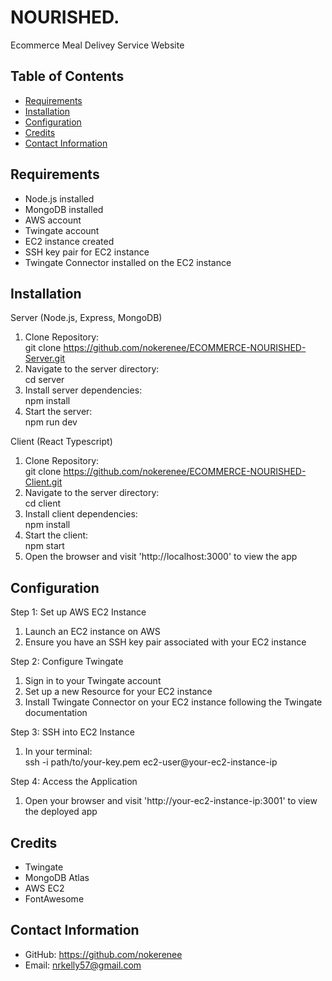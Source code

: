 # NOURISHED.

Ecommerce Meal Delivey Service Website

## Table of Contents
- [Requirements](#requirements)
- [Installation](#installation)
- [Configuration](#configuration)
- [Credits](#credits)
- [Contact Information](#contact-information)

## Requirements

- Node.js installed
- MongoDB installed
- AWS account
- Twingate account
- EC2 instance created
- SSH key pair for EC2 instance
- Twingate Connector installed on the EC2 instance

## Installation

Server (Node.js, Express, MongoDB)

1. Clone Repository: <br/>
   git clone https://github.com/nokerenee/ECOMMERCE-NOURISHED-Server.git
3. Navigate to the server directory: <br/>
   cd server
4. Install server dependencies: <br/>
   npm install
5. Start the server: <br/>
   npm run dev

Client (React Typescript)

1. Clone Repository: <br/>
   git clone https://github.com/nokerenee/ECOMMERCE-NOURISHED-Client.git
2. Navigate to the server directory: <br/>
   cd client
3. Install client dependencies: <br/>
   npm install
4. Start the client: <br/>
   npm start
5. Open the browser and visit 'http://localhost:3000' to view the app

## Configuration

Step 1: Set up AWS EC2 Instance
1. Launch an EC2 instance on AWS
2. Ensure you have an SSH key pair associated with your EC2 instance

Step 2: Configure Twingate
1. Sign in to your Twingate account
2. Set up a new Resource for your EC2 instance
3. Install Twingate Connector on your EC2 instance following the Twingate documentation

Step 3: SSH into EC2 Instance
1. In your terminal: <br/>
   ssh -i path/to/your-key.pem ec2-user@your-ec2-instance-ip

Step 4: Access the Application
1. Open your browser and visit 'http://your-ec2-instance-ip:3001' to view the deployed app

## Credits

- Twingate
- MongoDB Atlas
- AWS EC2
- FontAwesome

## Contact Information

- GitHub: https://github.com/nokerenee
- Email: nrkelly57@gmail.com
